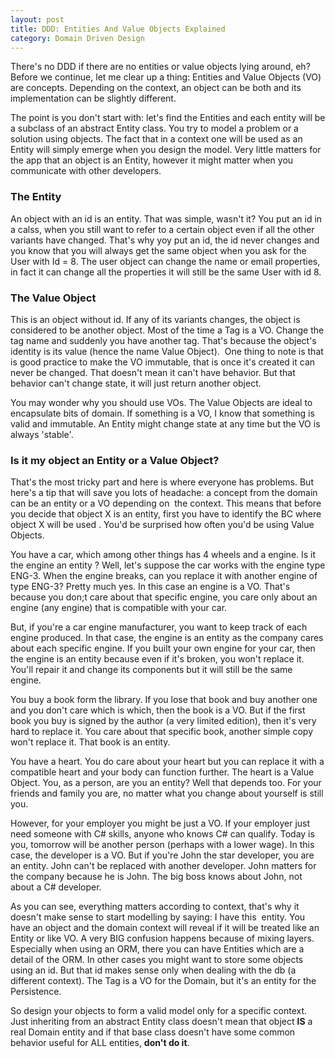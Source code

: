 ```yaml
---
layout: post
title: DDD: Entities And Value Objects Explained
category: Domain Driven Design
---
```


There's no DDD if there are no entities or value objects lying around, eh? Before we continue, let me clear up a thing: Entities and Value Objects (VO) are concepts. Depending on the context, an object can be both and its implementation can be slightly different.

 The point is you don't start with: let's find the Entities and each entity will be a subclass of an abstract Entity class. You try to model a problem or a solution using objects. The fact that in a context one will be used as an Entity will simply emerge when you design the model. Very little matters for the app that an object is an Entity, however it might matter when you communicate with other developers.

 
### The Entity

 An object with an id is an entity. That was simple, wasn't it? You put an id in a calss, when you still want to refer to a certain object even if all the other variants have changed. That's why yoy put an id, the id never changes and you know that you will always get the same object when you ask for the User with Id = 8. The user object can change the name or email properties, in fact it can change all the properties it will still be the same User with id 8.

 
### The Value Object

 This is an object without id. If any of its variants changes, the object is considered to be another object. Most of the time a Tag is a VO. Change the tag name and suddenly you have another tag. That's because the object's identity is its value (hence the name Value Object).  One thing to note is that is good practice to make the VO immutable, that is once it's created it can never be changed. That doesn't mean it can't have behavior. But that behavior can't change state, it will just return another object.

 You may wonder why you should use VOs. The Value Objects are ideal to encapsulate bits of domain. If something is a VO, I know that something is valid and immutable. An Entity might change state at any time but the VO is always 'stable'.

 
### Is it my object an Entity or a Value Object?

 That's the most tricky part and here is where everyone has problems. But here's a tip that will save you lots of headache: a concept from the domain can be an entity or a VO depending on  the context. This means that before you decide that object X is an entity, first you have to identify the BC where object X will be used . You'd be surprised how often you'd be using Value Objects.

 You have a car, which among other things has 4 wheels and a engine. Is it the engine an entity ? Well, let's suppose the car works with the engine type ENG-3. When the engine breaks, can you replace it with another engine of type ENG-3? Pretty much yes. In this case an engine is a VO. That's because you don;t care about that specific engine, you care only about an engine (any engine) that is compatible with your car.

 But, if you're a car engine manufacturer, you want to keep track of each engine produced. In that case, the engine is an entity as the company cares about each specific engine. If you built your own engine for your car, then the engine is an entity because even if it's broken, you won't replace it. You'll repair it and change its components but it will still be the same engine.

 You buy a book form the library. If you lose that book and buy another one and you don't care which is which, then the book is a VO. But if the first book you buy is signed by the author (a very limited edition), then it's very hard to replace it. You care about that specific book, another simple copy won't replace it. That book is an entity.

 You have a heart. You do care about your heart but you can replace it with a compatible heart and your body can function further. The heart is a Value Object. You, as a person, are you an entity? Well that depends too. For your friends and family you are, no matter what you change about yourself is still you.

 However, for your employer you might be just a VO. If your employer just need someone with C# skills, anyone who knows C# can qualify. Today is you, tomorrow will be another person (perhaps with a lower wage). In this case, the developer is a VO. But if you're John the star developer, you are an entity. John can't be replaced with another developer. John matters for the company because he is John. The big boss knows about John, not about a C# developer.

 As you can see, everything matters according to context, that's why it doesn't make sense to start modelling by saying: I have this  entity. You have an object and the domain context will reveal if it will be treated like an Entity or like VO. A very BIG confusion happens because of mixing layers. Especially when using an ORM, there you can have Entities which are a detail of the ORM. In other cases you might want to store some objects using an id. But that id makes sense only when dealing with the db (a different context). The Tag is a VO for the Domain, but it's an entity for the Persistence.

 So design your objects to form a valid model only for a specific context. Just inheriting from an abstract Entity class doesn't mean that object **IS** a real Domain entity and if that base class doesn't have some common behavior useful for ALL entities, **don't do it**.


